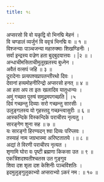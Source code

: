 ```yaml
---
title: १८

---
```

अप्सरसो वि वो यकृद्वि वो भिनद्मि मेहनं ।  
वि चण्डालं व्यर्जुनं वि ववृत्रं भिनद्मि वः ॥ १ ॥  
विश्जन्याः पाञ्चजन्या महारुक्माः शिखण्डिनीः ।  
सर्वा इन्द्रस्य वज्रेण हता बुद्बुदयात्तवः । |२ ॥ ।  
अन्धाचीमसिताचीमुलूखलस्य बुध्नेन ।  
अवैतं वत्सपं जहि ॥ ३ ॥  
दूरादेनाः प्रत्यपश्यप्रापतन्तीरथो दिवः ।  
देवानां हव्यमोहनीरिन्द्रो अप्सरसो हनत् ॥ ४ ॥  
आ हता अप ता इतः खलादिव यातुधान्यः ।  
अमुं गच्छत पूरुषं समुद्रमपगच्छति | ।५  
दिवं गच्छन्तु दिव्याः सरो गच्छन्तु सारसीः ।  
उलुङ्गलस्य यो गृहस्तदु गच्छन्त्वासुरीः ॥ ६ ॥  
आस्कन्दिके विस्कन्दिके पराचीरप नृत्यतु ।  
सारङ्गेण शुना सह ॥ ७ ॥  
यः सारङ्गो हिरण्यदन् श्वा दिव्यः परिप्लवः ।  
तस्याहं नाम जग्रभास्मा अरिष्टतातये ।॥ ८ ॥  
अद्यां ते विरणी पराचीरप नृत्यत ।  
शृणामि घोरा वः पृष्टी ब्रह्मणा किकसा उत ॥ ९ ॥  
एकत्रिंशदश्वतीश्चतस्र उत गुङ्गुव  
शिवा दश शृता दश केशिनीः पञ्चविंशतिः ।  
इदमुलुङ्गुलुकाभ्यो अप्सराभ्यो ऽकरं नम : ॥ १० ॥  
  